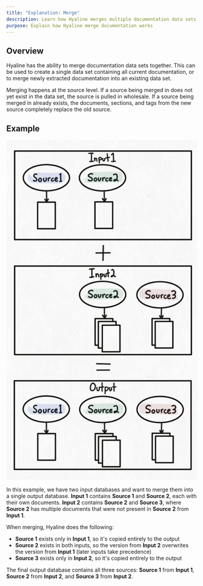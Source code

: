 ```yaml
---
title: "Explanation: Merge"
description: Learn how Hyaline merges multiple documentation data sets
purpose: Explain how Hyaline merge documentation works
---
```

## Overview

Hyaline has the ability to merge documentation data sets together. This can be used to create a single data set containing all current documentation, or to merge newly extracted documentation into an existing data set.

Merging happens at the source level. If a source being merged in does not yet exist in the data set, the source is pulled in wholesale. If a source being merged in already exists, the documents, sections, and tags from the new source completely replace the old source.

## Example

<div class="portrait">

![Example](./_img/merge-example.svg)

In this example, we have two input databases and want to merge them into a single output database. **Input 1** contains **Source 1** and **Source 2**, each with their own documents. **Input 2** contains **Source 2** and **Source 3**, where **Source 2** has multiple documents that were not present in **Source 2** from **Input 1**.

When merging, Hyaline does the following:
- **Source 1** exists only in **Input 1**, so it's copied entirely to the output
- **Source 2** exists in both inputs, so the version from **Input 2** overwrites the version from **Input 1** (later inputs take precedence)
- **Source 3** exists only in **Input 2**, so it's copied entirely to the output

The final output database contains all three sources: **Source 1** from **Input 1**, **Source 2** from **Input 2**, and **Source 3** from **Input 2**.

</div>